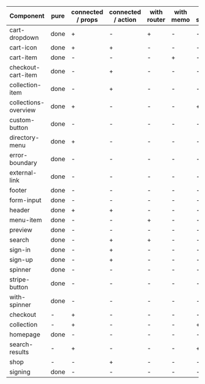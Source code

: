 | Component            |   pure    | connected / props | connected / action | with router | with memo | with spinner |
| -------------------- | --------- | ----------------- | ------------------ | ----------- | --------- | ------------ |
| cart-dropdown        |   done    |         +         |          -         |      +      |     -     |       -      |
| cart-icon            |   done    |         +         |          +         |      -      |     -     |       -      |
| cart-item            |   done    |         -         |          -         |      -      |     +     |       -      |
| checkout-cart-item   |   done    |         -         |          +         |      -      |     -     |       -      |
| collection-item      |   done    |         -         |          +         |      -      |     -     |       -      |
| collections-overview |   done    |         +         |          -         |      -      |     -     |       +      |
| custom-button        |   done    |         -         |          -         |      -      |     -     |       -      |
| directory-menu       |   done    |         +         |          -         |      -      |     -     |       -      |
| error-boundary       |   done    |         -         |          -         |      -      |     -     |       -      |
| external-link        |   done    |         -         |          -         |      -      |     -     |       -      |
| footer               |   done    |         -         |          -         |      -      |     -     |       -      |
| form-input           |   done    |         -         |          -         |      -      |     -     |       -      |
| header               |   done    |         +         |          +         |      -      |     -     |       -      |
| menu-item            |   done    |         -         |          -         |      +      |     -     |       -      |
| preview              |   done    |         -         |          -         |      -      |     -     |       -      |
| search               |   done    |         -         |          +         |      +      |     -     |       -      |
| sign-in              |   done    |         -         |          +         |      -      |     -     |       -      |
| sign-up              |   done    |         -         |          +         |      -      |     -     |       -      |
| spinner              |   done    |         -         |          -         |      -      |     -     |       -      |
| stripe-button        |   done    |         -         |          -         |      -      |     -     |       -      |
| with-spinner         |   done    |         -         |          -         |      -      |     -     |       -      |
| checkout             |     -     |         +         |          -         |      -      |     -     |       -      |
| collection           |     -     |         +         |          -         |      -      |     -     |       +      |
| homepage             |   done    |         -         |          -         |      -      |     -     |       -      |
| search-results       |     -     |         +         |          -         |      -      |     -     |       +      |
| shop                 |     -     |         -         |          +         |      -      |     -     |       -      |
| signing              |   done    |         -         |          -         |      -      |     -     |       -      |
